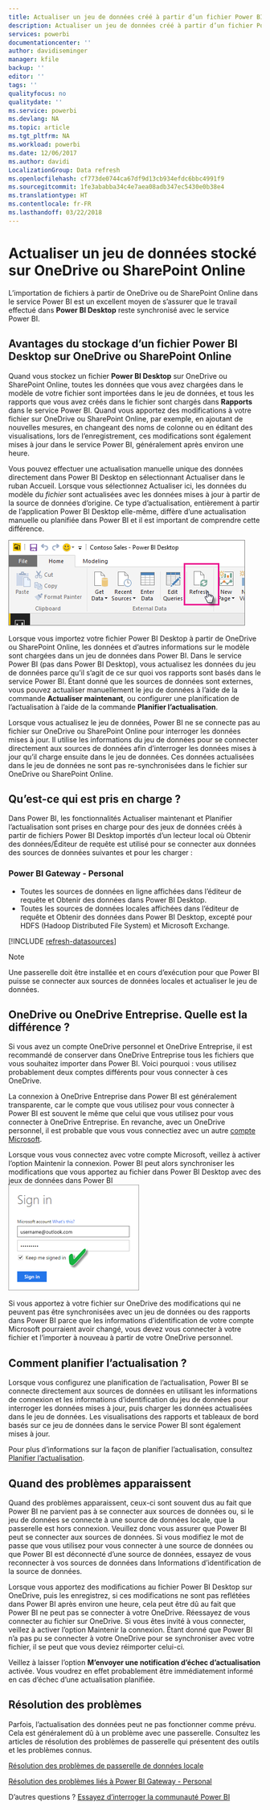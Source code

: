 ```yaml
---
title: Actualiser un jeu de données créé à partir d’un fichier Power BI Desktop sur OneDrive ou SharePoint Online
description: Actualiser un jeu de données créé à partir d’un fichier Power BI Desktop sur OneDrive ou SharePoint Online
services: powerbi
documentationcenter: ''
author: davidiseminger
manager: kfile
backup: ''
editor: ''
tags: ''
qualityfocus: no
qualitydate: ''
ms.service: powerbi
ms.devlang: NA
ms.topic: article
ms.tgt_pltfrm: NA
ms.workload: powerbi
ms.date: 12/06/2017
ms.author: davidi
LocalizationGroup: Data refresh
ms.openlocfilehash: cf773de0744ca67df9d13cb934efdc6bbc4991f9
ms.sourcegitcommit: 1fe3ababba34c4e7aea08adb347ec5430e0b38e4
ms.translationtype: HT
ms.contentlocale: fr-FR
ms.lasthandoff: 03/22/2018
---
```

# <a name="refresh-a-dataset-stored-on-onedrive-or-sharepoint-online"></a>Actualiser un jeu de données stocké sur OneDrive ou SharePoint Online
L’importation de fichiers à partir de OneDrive ou de SharePoint Online dans le service Power BI est un excellent moyen de s’assurer que le travail effectué dans **Power BI Desktop** reste synchronisé avec le service Power BI.

## <a name="advantages-of-storing-a-power-bi-desktop-file-on-onedrive-or-sharepoint-online"></a>Avantages du stockage d’un fichier Power BI Desktop sur OneDrive ou SharePoint Online
Quand vous stockez un fichier **Power BI Desktop** sur OneDrive ou SharePoint Online, toutes les données que vous avez chargées dans le modèle de votre fichier sont importées dans le jeu de données, et tous les rapports que vous avez créés dans le fichier sont chargés dans **Rapports** dans le service Power BI. Quand vous apportez des modifications à votre fichier sur OneDrive ou SharePoint Online, par exemple, en ajoutant de nouvelles mesures, en changeant des noms de colonne ou en éditant des visualisations, lors de l’enregistrement, ces modifications sont également mises à jour dans le service Power BI, généralement après environ une heure.

Vous pouvez effectuer une actualisation manuelle unique des données directement dans Power BI Desktop en sélectionnant Actualiser dans le ruban Accueil. Lorsque vous sélectionnez Actualiser ici, les données du modèle du *fichier* sont actualisées avec les données mises à jour à partir de la source de données d’origine. Ce type d’actualisation, entièrement à partir de l’application Power BI Desktop elle-même, diffère d’une actualisation manuelle ou planifiée dans Power BI et il est important de comprendre cette différence.

![](media/refresh-desktop-file-onedrive/pbix-refresh.png)

Lorsque vous importez votre fichier Power BI Desktop à partir de OneDrive ou SharePoint Online, les données et d’autres informations sur le modèle sont chargées dans un jeu de données dans Power BI. Dans le service Power BI (pas dans Power BI Desktop), vous actualisez les données du jeu de données parce qu’il s’agit de ce sur quoi vos rapports sont basés dans le service Power BI. Étant donné que les sources de données sont externes, vous pouvez actualiser manuellement le jeu de données à l’aide de la commande **Actualiser maintenant**, ou configurer une planification de l’actualisation à l’aide de la commande **Planifier l’actualisation**.

Lorsque vous actualisez le jeu de données, Power BI ne se connecte pas au fichier sur OneDrive ou SharePoint Online pour interroger les données mises à jour. Il utilise les informations du jeu de données pour se connecter directement aux sources de données afin d’interroger les données mises à jour qu’il charge ensuite dans le jeu de données. Ces données actualisées dans le jeu de données ne sont pas re-synchronisées dans le fichier sur OneDrive ou SharePoint Online.

## <a name="whats-supported"></a>Qu’est-ce qui est pris en charge ?
Dans Power BI, les fonctionnalités Actualiser maintenant et Planifier l’actualisation sont prises en charge pour des jeux de données créés à partir de fichiers Power BI Desktop importés d’un lecteur local où Obtenir des données/Éditeur de requête est utilisé pour se connecter aux données des sources de données suivantes et pour les charger :

### <a name="power-bi-gateway---personal"></a>Power BI Gateway - Personal
* Toutes les sources de données en ligne affichées dans l’éditeur de requête et Obtenir des données dans Power BI Desktop.
* Toutes les sources de données locales affichées dans l’éditeur de requête et Obtenir des données dans Power BI Desktop, excepté pour HDFS (Hadoop Distributed File System) et Microsoft Exchange.

<!-- Refresh Data sources-->
[!INCLUDE [refresh-datasources](./includes/refresh-datasources.md)]

> [!NOTE]
> Une passerelle doit être installée et en cours d’exécution pour que Power BI puisse se connecter aux sources de données locales et actualiser le jeu de données.
> 
> 

## <a name="onedrive-or-onedrive-for-business-whats-the-difference"></a>OneDrive ou OneDrive Entreprise. Quelle est la différence ?
Si vous avez un compte OneDrive personnel et OneDrive Entreprise, il est recommandé de conserver dans OneDrive Entreprise tous les fichiers que vous souhaitez importer dans Power BI. Voici pourquoi : vous utilisez probablement deux comptes différents pour vous connecter à ces OneDrive.

La connexion à OneDrive Entreprise dans Power BI est généralement transparente, car le compte que vous utilisez pour vous connecter à Power BI est souvent le même que celui que vous utilisez pour vous connecter à OneDrive Entreprise. En revanche, avec un OneDrive personnel, il est probable que vous vous connectiez avec un autre [compte Microsoft](http://www.microsoft.com/account/default.aspx).

Lorsque vous vous connectez avec votre compte Microsoft, veillez à activer l’option Maintenir la connexion. Power BI peut alors synchroniser les modifications que vous apportez au fichier dans Power BI Desktop avec des jeux de données dans Power BI  
    ![](media/refresh-desktop-file-onedrive/refresh_signin_keepmesignedin.png)

Si vous apportez à votre fichier sur OneDrive des modifications qui ne peuvent pas être synchronisées avec un jeu de données ou des rapports dans Power BI parce que les informations d’identification de votre compte Microsoft pourraient avoir changé, vous devez vous connecter à votre fichier et l’importer à nouveau à partir de votre OneDrive personnel.

## <a name="how-do-i-schedule-refresh"></a>Comment planifier l’actualisation ?
Lorsque vous configurez une planification de l’actualisation, Power BI se connecte directement aux sources de données en utilisant les informations de connexion et les informations d’identification du jeu de données pour interroger les données mises à jour, puis charger les données actualisées dans le jeu de données. Les visualisations des rapports et tableaux de bord basés sur ce jeu de données dans le service Power BI sont également mises à jour.

Pour plus d’informations sur la façon de planifier l’actualisation, consultez [Planifier l’actualisation](refresh-scheduled-refresh.md).

## <a name="when-things-go-wrong"></a>Quand des problèmes apparaissent
Quand des problèmes apparaissent, ceux-ci sont souvent dus au fait que Power BI ne parvient pas à se connecter aux sources de données ou, si le jeu de données se connecte à une source de données locale, que la passerelle est hors connexion. Veuillez donc vous assurer que Power BI peut se connecter aux sources de données. Si vous modifiez le mot de passe que vous utilisez pour vous connecter à une source de données ou que Power BI est déconnecté d’une source de données, essayez de vous reconnecter à vos sources de données dans Informations d’identification de la source de données.

Lorsque vous apportez des modifications au fichier Power BI Desktop sur OneDrive, puis les enregistrez, si ces modifications ne sont pas reflétées dans Power BI après environ une heure, cela peut être dû au fait que Power BI ne peut pas se connecter à votre OneDrive. Réessayez de vous connecter au fichier sur OneDrive. Si vous êtes invité à vous connecter, veillez à activer l’option Maintenir la connexion. Étant donné que Power BI n’a pas pu se connecter à votre OneDrive pour se synchroniser avec votre fichier, il se peut que vous deviez réimporter celui-ci.

Veillez à laisser l’option **M’envoyer une notification d’échec d’actualisation** activée. Vous voudrez en effet probablement être immédiatement informé en cas d’échec d’une actualisation planifiée.

## <a name="troubleshooting"></a>Résolution des problèmes
Parfois, l’actualisation des données peut ne pas fonctionner comme prévu. Cela est généralement dû à un problème avec une passerelle. Consultez les articles de résolution des problèmes de passerelle qui présentent des outils et les problèmes connus.

[Résolution des problèmes de passerelle de données locale](service-gateway-onprem-tshoot.md)

[Résolution des problèmes liés à Power BI Gateway - Personal](service-admin-troubleshooting-power-bi-personal-gateway.md)

D’autres questions ? [Essayez d’interroger la communauté Power BI](http://community.powerbi.com/)

